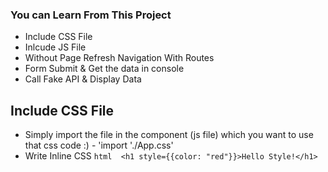 ### You can Learn From This Project 
- Include CSS File
- Inlcude JS File
- Without Page Refresh Navigation With Routes
- Form Submit & Get the data in console 
- Call Fake API & Display Data

## Include CSS File
 -  Simply import the file in the component (js file) which you want to use that css code :) - 'import './App.css'
 - Write Inline CSS ``html  <h1 style={{color: "red"}}>Hello Style!</h1>``
